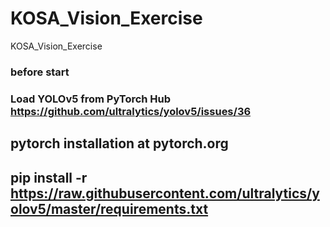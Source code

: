 # KOSA_Vision_Exercise
KOSA_Vision_Exercise

### before start

### Load YOLOv5 from PyTorch Hub   https://github.com/ultralytics/yolov5/issues/36

## pytorch installation at pytorch.org
## pip install -r https://raw.githubusercontent.com/ultralytics/yolov5/master/requirements.txt

